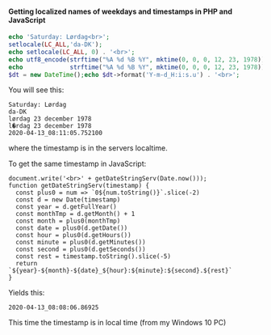 
#### Getting localized names of weekdays and timestamps in PHP and JavaScript
```PHP
echo 'Saturday: Lørdag<br>';
setlocale(LC_ALL,'da-DK');
echo setlocale(LC_ALL, 0) . '<br>';
echo utf8_encode(strftime("%A %d %B %Y", mktime(0, 0, 0, 12, 23, 1978))) . '<br>';
echo             strftime("%A %d %B %Y", mktime(0, 0, 0, 12, 23, 1978))  . '<br>';
$dt = new DateTime();echo $dt->format('Y-m-d_H:i:s.u') . '<br>';
```
You will see this:

    Saturday: Lørdag
    da-DK
    lørdag 23 december 1978
    l�rdag 23 december 1978
    2020-04-13_08:11:05.752100
where the timestamp is in the servers localtime.

To get the same timestamp in JavaScript:
```JS
document.write('<br>' + getDateStringServ(Date.now()));
function getDateStringServ(timestamp) {
  const plus0 = num => `0${num.toString()}`.slice(-2)
  const d = new Date(timestamp)
  const year = d.getFullYear()
  const monthTmp = d.getMonth() + 1
  const month = plus0(monthTmp)
  const date = plus0(d.getDate())
  const hour = plus0(d.getHours())
  const minute = plus0(d.getMinutes())
  const second = plus0(d.getSeconds())
  const rest = timestamp.toString().slice(-5)
  return `${year}-${month}-${date}_${hour}:${minute}:${second}.${rest}`
}
```
Yields this:

    2020-04-13_08:08:06.86925
This time the timestamp is in local time (from my Windows 10 PC)
